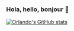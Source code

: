 ### Hola, hello, bonjour 👋

[![Orlando's GitHub stats](https://github-readme-stats.vercel.app/api?username=orlandorode97)](https://github.com/anuraghazra/github-readme-stats)
